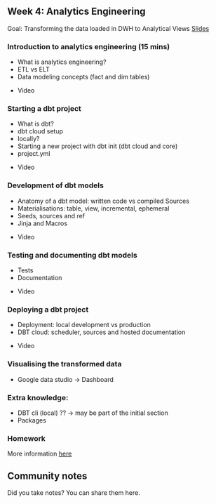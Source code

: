 ## Week 4: Analytics Engineering 
Goal: Transforming the data loaded in DWH to Analytical Views
[Slides](https://docs.google.com/presentation/d/1xSll_jv0T8JF4rYZvLHfkJXYqUjPtThA/edit?usp=sharing&ouid=114544032874539580154&rtpof=true&sd=true)

### Introduction to analytics engineering (15 mins)
 * What is analytics engineering?
 * ETL vs ELT 
 * Data modeling concepts (fact and dim tables)
 - Video

### Starting a dbt project
 * What is dbt? 
 * dbt cloud setup
 * locally? 
 * Starting a new project with dbt init (dbt cloud and core)
 * project.yml
 - Video
 
### Development of dbt models
 * Anatomy of a dbt model: written code vs compiled Sources
 * Materialisations: table, view, incremental, ephemeral  
 * Seeds, sources and ref  
 * Jinja and Macros 
 - Video

### Testing and documenting dbt models
 * Tests  
 * Documentation 
 - Video

### Deploying a dbt project
 * Deployment: local development vs production 
 * DBT cloud: scheduler, sources and hosted documentation
 - Video

### Visualising the transformed data
 * Google data studio -> Dashboard

### Extra knowledge:
 * DBT cli (local) ?? -> may be part of the initial section
 * Packages 

### Homework 

More information [here](homework.md)

## Community notes

Did you take notes? You can share them here.
